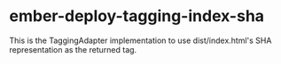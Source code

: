 # ember-deploy-tagging-index-sha

This is the TaggingAdapter implementation to use dist/index.html's SHA representation as the returned tag.
